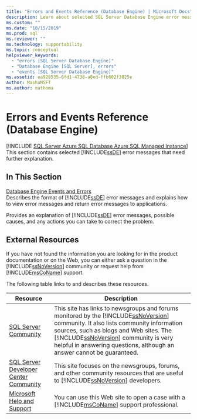 ```yaml
---
title: "Errors and Events Reference (Database Engine) | Microsoft Docs"
description: Learn about selected SQL Server Database Engine error messages that need further explanation and use links to external resources.
ms.custom: ""
ms.date: "10/15/2019"
ms.prod: sql
ms.reviewer: ""
ms.technology: supportability
ms.topic: conceptual
helpviewer_keywords: 
  - "errors [SQL Server Database Engine]"
  - "Database Engine [SQL Server], errors"
  - "events [SQL Server Database Engine]"
ms.assetid: ea928535-6fd1-4738-a8ed-ffb602f3825e
author: MashaMSFT
ms.author: mathoma
---
```

# Errors and Events Reference (Database Engine)
[!INCLUDE [SQL Server Azure SQL Database Azure SQL Managed Instance](../../../includes/applies-to-version/sql-asdb-asdbmi.md)]
  This section contains selected [!INCLUDE[ssDE](../../includes/ssde-md.md)] error messages that need further explanation.  
  
## In This Section  
 [Database Engine Events and Errors](../../relational-databases/errors-events/database-engine-events-and-errors.md)  
 Describes the format of [!INCLUDE[ssDE](../../includes/ssde-md.md)] error messages and explains how to view error messages and return error messages to applications.  
  
 Provides an explanation of [!INCLUDE[ssDE](../../includes/ssde-md.md)] error messages, possible causes, and any actions you can take to correct the problem.  
  
## External Resources  
 If you have not found the information you are looking for in the product documentation or on the Web, you can either ask a question in the [!INCLUDE[ssNoVersion](../../includes/ssnoversion-md.md)] community or request help from [!INCLUDE[msCoName](../../includes/msconame-md.md)] support.  
  
 The following table links to and describes these resources.  
  
|Resource|Description|  
|--------------|-----------------|  
|[SQL Server Community](../../sql-server/index.yml)|This site has links to newsgroups and forums monitored by the [!INCLUDE[ssNoVersion](../../includes/ssnoversion-md.md)] community. It also lists community information sources, such as blogs and Web sites. The [!INCLUDE[ssNoVersion](../../includes/ssnoversion-md.md)] community is very helpful in answering questions, although an answer cannot be guaranteed.|  
|[SQL Server Developer Center Community](../../sql-server/index.yml)|This site focuses on the newsgroups, forums, and other community resources that are useful to [!INCLUDE[ssNoVersion](../../includes/ssnoversion-md.md)] developers.|  
|[Microsoft Help and Support](https://go.microsoft.com/fwlink/?linkid=16419)|You can use this Web site to open a case with a [!INCLUDE[msCoName](../../includes/msconame-md.md)] support professional.|  
  
